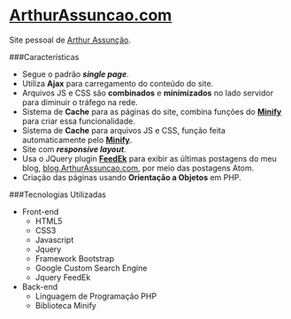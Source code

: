 [ArthurAssuncao.com](http://arthurassuncao.com)
===================

Site pessoal de [Arthur Assunção](http://arthurassuncao.com).

###Características
* Segue o padrão ***single page***.
* Utiliza **Ajax** para carregamento do conteúdo do site.
* Arquivos JS e CSS são **combinados** e **minimizados** no lado servidor para diminuir o tráfego na rede.
* Sistema de **Cache** para as páginas do site, combina funções do **[Minify](https://github.com/mrclay/minify)** para criar essa funcionalidade.
* Sistema de **Cache** para arquivos JS e CSS, função feita automaticamente pelo **[Minify](https://github.com/mrclay/minify)**.
* Site com ***responsive layout***.
* Usa o JQuery plugin **[FeedEk](https://github.com/ArthurAssuncao/FeedEk)** para exibir as últimas postagens do meu blog, [blog.ArthurAssuncao.com](http://blog.arthurassuncao.com/), por meio das postagens Atom.
* Criação das páginas usando **Orientação a Objetos** em PHP.

###Tecnologias Utilizadas
* Front-end
  * HTML5
  * CSS3
  * Javascript
  * Jquery
  * Framework Bootstrap
  * Google Custom Search Engine
  * Jquery FeedEk
* Back-end
  * Linguagem de Programação PHP
  * Biblioteca Minify
